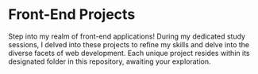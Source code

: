 # Front-End Projects
Step into my realm of front-end applications! During my dedicated study sessions, I delved into these projects to refine my skills and delve into the diverse facets of web development. Each unique project resides within its designated folder in this repository, awaiting your exploration.
